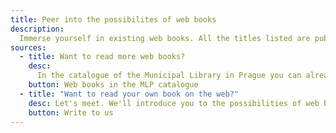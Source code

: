 ```yaml
---
title: Peer into the possibilites of web books
description:
  Immerse yourself in existing web books. All the titles listed are published under a free license. Just click and read right away!
sources:
  - title: Want to read more web books?
    desc:
      In the catalogue of the Municipal Library in Prague you can already find over 50 titles from the Czech, Slovak and world literature.
    button: Web books in the MLP catalogue
  - title: "Want to read your own book on the web?"
    desc: Let's meet. We'll introduce you to the possibilities of web books in depth and discuss how we can work together.
    button: Write to us
---
```

